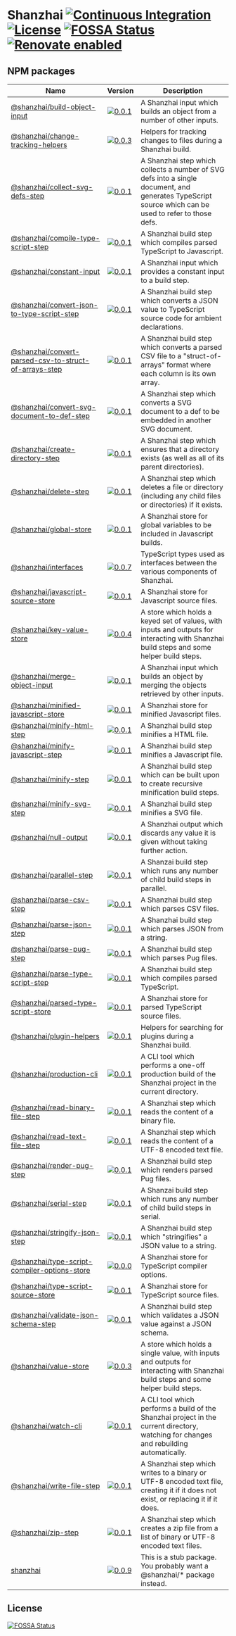 # Shanzhai [![Continuous Integration](https://github.com/jameswilddev/shanzhai/workflows/Continuous%20Integration/badge.svg)](https://github.com/jameswilddev/shanzhai/actions) [![License](https://img.shields.io/github/license/jameswilddev/shanzhai.svg)](https://github.com/jameswilddev/shanzhai/blob/master/license) [![FOSSA Status](https://app.fossa.io/api/projects/git%2Bgithub.com%2Fjameswilddev%2Fshanzhai.svg?type=shield)](https://app.fossa.io/projects/git%2Bgithub.com%2Fjameswilddev%2Fshanzhai?ref=badge_shield) [![Renovate enabled](https://img.shields.io/badge/renovate-enabled-brightgreen.svg)](https://renovatebot.com/)

## NPM packages

Name                                                                                                           | Version                                                                                                                                                                                 | Description                                                                                                                                          
-------------------------------------------------------------------------------------------------------------- | --------------------------------------------------------------------------------------------------------------------------------------------------------------------------------------- | -----------------------------------------------------------------------------------------------------------------------------------------------------
[@shanzhai/build-object-input](@shanzhai/build-object-input)                                                   | [![0.0.1](https://img.shields.io/npm/v/@shanzhai/build-object-input.svg)](https://www.npmjs.com/package/@shanzhai/build-object-input)                                                   | A Shanzhai input which builds an object from a number of other inputs.                                                                               
[@shanzhai/change-tracking-helpers](@shanzhai/change-tracking-helpers)                                         | [![0.0.3](https://img.shields.io/npm/v/@shanzhai/change-tracking-helpers.svg)](https://www.npmjs.com/package/@shanzhai/change-tracking-helpers)                                         | Helpers for tracking changes to files during a Shanzhai build.                                                                                       
[@shanzhai/collect-svg-defs-step](@shanzhai/collect-svg-defs-step)                                             | [![0.0.1](https://img.shields.io/npm/v/@shanzhai/collect-svg-defs-step.svg)](https://www.npmjs.com/package/@shanzhai/collect-svg-defs-step)                                             | A Shanzhai step which collects a number of SVG defs into a single document, and generates TypeScript source which can be used to refer to those defs.
[@shanzhai/compile-type-script-step](@shanzhai/compile-type-script-step)                                       | [![0.0.1](https://img.shields.io/npm/v/@shanzhai/compile-type-script-step.svg)](https://www.npmjs.com/package/@shanzhai/compile-type-script-step)                                       | A Shanzhai build step which compiles parsed TypeScript to Javascript.                                                                                
[@shanzhai/constant-input](@shanzhai/constant-input)                                                           | [![0.0.1](https://img.shields.io/npm/v/@shanzhai/constant-input.svg)](https://www.npmjs.com/package/@shanzhai/constant-input)                                                           | A Shanzhai input which provides a constant input to a build step.                                                                                    
[@shanzhai/convert-json-to-type-script-step](@shanzhai/convert-json-to-type-script-step)                       | [![0.0.1](https://img.shields.io/npm/v/@shanzhai/convert-json-to-type-script-step.svg)](https://www.npmjs.com/package/@shanzhai/convert-json-to-type-script-step)                       | A Shanzhai build step which converts a JSON value to TypeScript source code for ambient declarations.                                                
[@shanzhai/convert-parsed-csv-to-struct-of-arrays-step](@shanzhai/convert-parsed-csv-to-struct-of-arrays-step) | [![0.0.1](https://img.shields.io/npm/v/@shanzhai/convert-parsed-csv-to-struct-of-arrays-step.svg)](https://www.npmjs.com/package/@shanzhai/convert-parsed-csv-to-struct-of-arrays-step) | A Shanzhai build step which converts a parsed CSV file to a "struct-of-arrays" format where each column is its own array.                            
[@shanzhai/convert-svg-document-to-def-step](@shanzhai/convert-svg-document-to-def-step)                       | [![0.0.1](https://img.shields.io/npm/v/@shanzhai/convert-svg-document-to-def-step.svg)](https://www.npmjs.com/package/@shanzhai/convert-svg-document-to-def-step)                       | A Shanzhai step which converts a SVG document to a def to be embedded in another SVG document.                                                       
[@shanzhai/create-directory-step](@shanzhai/create-directory-step)                                             | [![0.0.1](https://img.shields.io/npm/v/@shanzhai/create-directory-step.svg)](https://www.npmjs.com/package/@shanzhai/create-directory-step)                                             | A Shanzhai step which ensures that a directory exists (as well as all of its parent directories).                                                    
[@shanzhai/delete-step](@shanzhai/delete-step)                                                                 | [![0.0.1](https://img.shields.io/npm/v/@shanzhai/delete-step.svg)](https://www.npmjs.com/package/@shanzhai/delete-step)                                                                 | A Shanzhai step which deletes a file or directory (including any child files or directories) if it exists.                                           
[@shanzhai/global-store](@shanzhai/global-store)                                                               | [![0.0.1](https://img.shields.io/npm/v/@shanzhai/global-store.svg)](https://www.npmjs.com/package/@shanzhai/global-store)                                                               | A Shanzhai store for global variables to be included in Javascript builds.                                                                           
[@shanzhai/interfaces](@shanzhai/interfaces)                                                                   | [![0.0.7](https://img.shields.io/npm/v/@shanzhai/interfaces.svg)](https://www.npmjs.com/package/@shanzhai/interfaces)                                                                   | TypeScript types used as interfaces between the various components of Shanzhai.                                                                      
[@shanzhai/javascript-source-store](@shanzhai/javascript-source-store)                                         | [![0.0.1](https://img.shields.io/npm/v/@shanzhai/javascript-source-store.svg)](https://www.npmjs.com/package/@shanzhai/javascript-source-store)                                         | A Shanzhai store for Javascript source files.                                                                                                        
[@shanzhai/key-value-store](@shanzhai/key-value-store)                                                         | [![0.0.4](https://img.shields.io/npm/v/@shanzhai/key-value-store.svg)](https://www.npmjs.com/package/@shanzhai/key-value-store)                                                         | A store which holds a keyed set of values, with inputs and outputs for interacting with Shanzhai build steps and some helper build steps.            
[@shanzhai/merge-object-input](@shanzhai/merge-object-input)                                                   | [![0.0.1](https://img.shields.io/npm/v/@shanzhai/merge-object-input.svg)](https://www.npmjs.com/package/@shanzhai/merge-object-input)                                                   | A Shanzhai input which builds an object by merging the objects retrieved by other inputs.                                                            
[@shanzhai/minified-javascript-store](@shanzhai/minified-javascript-store)                                     | [![0.0.1](https://img.shields.io/npm/v/@shanzhai/minified-javascript-store.svg)](https://www.npmjs.com/package/@shanzhai/minified-javascript-store)                                     | A Shanzhai store for minified Javascript files.                                                                                                      
[@shanzhai/minify-html-step](@shanzhai/minify-html-step)                                                       | [![0.0.1](https://img.shields.io/npm/v/@shanzhai/minify-html-step.svg)](https://www.npmjs.com/package/@shanzhai/minify-html-step)                                                       | A Shanzhai build step minifies a HTML file.                                                                                                          
[@shanzhai/minify-javascript-step](@shanzhai/minify-javascript-step)                                           | [![0.0.1](https://img.shields.io/npm/v/@shanzhai/minify-javascript-step.svg)](https://www.npmjs.com/package/@shanzhai/minify-javascript-step)                                           | A Shanzhai build step minifies a Javascript file.                                                                                                    
[@shanzhai/minify-step](@shanzhai/minify-step)                                                                 | [![0.0.1](https://img.shields.io/npm/v/@shanzhai/minify-step.svg)](https://www.npmjs.com/package/@shanzhai/minify-step)                                                                 | A Shanzhai build step which can be built upon to create recursive minification build steps.                                                          
[@shanzhai/minify-svg-step](@shanzhai/minify-svg-step)                                                         | [![0.0.1](https://img.shields.io/npm/v/@shanzhai/minify-svg-step.svg)](https://www.npmjs.com/package/@shanzhai/minify-svg-step)                                                         | A Shanzhai build step minifies a SVG file.                                                                                                           
[@shanzhai/null-output](@shanzhai/null-output)                                                                 | [![0.0.1](https://img.shields.io/npm/v/@shanzhai/null-output.svg)](https://www.npmjs.com/package/@shanzhai/null-output)                                                                 | A Shanzhai output which discards any value it is given without taking further action.                                                                
[@shanzhai/parallel-step](@shanzhai/parallel-step)                                                             | [![0.0.1](https://img.shields.io/npm/v/@shanzhai/parallel-step.svg)](https://www.npmjs.com/package/@shanzhai/parallel-step)                                                             | A Shanzai build step which runs any number of child build steps in parallel.                                                                         
[@shanzhai/parse-csv-step](@shanzhai/parse-csv-step)                                                           | [![0.0.1](https://img.shields.io/npm/v/@shanzhai/parse-csv-step.svg)](https://www.npmjs.com/package/@shanzhai/parse-csv-step)                                                           | A Shanzhai build step which parses CSV files.                                                                                                        
[@shanzhai/parse-json-step](@shanzhai/parse-json-step)                                                         | [![0.0.1](https://img.shields.io/npm/v/@shanzhai/parse-json-step.svg)](https://www.npmjs.com/package/@shanzhai/parse-json-step)                                                         | A Shanzhai build step which parses JSON from a string.                                                                                               
[@shanzhai/parse-pug-step](@shanzhai/parse-pug-step)                                                           | [![0.0.1](https://img.shields.io/npm/v/@shanzhai/parse-pug-step.svg)](https://www.npmjs.com/package/@shanzhai/parse-pug-step)                                                           | A Shanzhai build step which parses Pug files.                                                                                                        
[@shanzhai/parse-type-script-step](@shanzhai/parse-type-script-step)                                           | [![0.0.1](https://img.shields.io/npm/v/@shanzhai/parse-type-script-step.svg)](https://www.npmjs.com/package/@shanzhai/parse-type-script-step)                                           | A Shanzhai build step which compiles parsed TypeScript.                                                                                              
[@shanzhai/parsed-type-script-store](@shanzhai/parsed-type-script-store)                                       | [![0.0.1](https://img.shields.io/npm/v/@shanzhai/parsed-type-script-store.svg)](https://www.npmjs.com/package/@shanzhai/parsed-type-script-store)                                       | A Shanzhai store for parsed TypeScript source files.                                                                                                 
[@shanzhai/plugin-helpers](@shanzhai/plugin-helpers)                                                           | [![0.0.1](https://img.shields.io/npm/v/@shanzhai/plugin-helpers.svg)](https://www.npmjs.com/package/@shanzhai/plugin-helpers)                                                           | Helpers for searching for plugins during a Shanzhai build.                                                                                           
[@shanzhai/production-cli](@shanzhai/production-cli)                                                           | [![0.0.1](https://img.shields.io/npm/v/@shanzhai/production-cli.svg)](https://www.npmjs.com/package/@shanzhai/production-cli)                                                           | A CLI tool which performs a one-off production build of the Shanzhai project in the current directory.                                               
[@shanzhai/read-binary-file-step](@shanzhai/read-binary-file-step)                                             | [![0.0.1](https://img.shields.io/npm/v/@shanzhai/read-binary-file-step.svg)](https://www.npmjs.com/package/@shanzhai/read-binary-file-step)                                             | A Shanzhai step which reads the content of a binary file.                                                                                            
[@shanzhai/read-text-file-step](@shanzhai/read-text-file-step)                                                 | [![0.0.1](https://img.shields.io/npm/v/@shanzhai/read-text-file-step.svg)](https://www.npmjs.com/package/@shanzhai/read-text-file-step)                                                 | A Shanzhai step which reads the content of a UTF-8 encoded text file.                                                                                
[@shanzhai/render-pug-step](@shanzhai/render-pug-step)                                                         | [![0.0.1](https://img.shields.io/npm/v/@shanzhai/render-pug-step.svg)](https://www.npmjs.com/package/@shanzhai/render-pug-step)                                                         | A Shanzhai build step which renders parsed Pug files.                                                                                                
[@shanzhai/serial-step](@shanzhai/serial-step)                                                                 | [![0.0.1](https://img.shields.io/npm/v/@shanzhai/serial-step.svg)](https://www.npmjs.com/package/@shanzhai/serial-step)                                                                 | A Shanzai build step which runs any number of child build steps in serial.                                                                           
[@shanzhai/stringify-json-step](@shanzhai/stringify-json-step)                                                 | [![0.0.1](https://img.shields.io/npm/v/@shanzhai/stringify-json-step.svg)](https://www.npmjs.com/package/@shanzhai/stringify-json-step)                                                 | A Shanzhai build step which "stringifies" a JSON value to a string.                                                                                  
[@shanzhai/type-script-compiler-options-store](@shanzhai/type-script-compiler-options-store)                   | [![0.0.0](https://img.shields.io/npm/v/@shanzhai/type-script-compiler-options-store.svg)](https://www.npmjs.com/package/@shanzhai/type-script-compiler-options-store)                   | A Shanzhai store for TypeScript compiler options.                                                                                                    
[@shanzhai/type-script-source-store](@shanzhai/type-script-source-store)                                       | [![0.0.1](https://img.shields.io/npm/v/@shanzhai/type-script-source-store.svg)](https://www.npmjs.com/package/@shanzhai/type-script-source-store)                                       | A Shanzhai store for TypeScript source files.                                                                                                        
[@shanzhai/validate-json-schema-step](@shanzhai/validate-json-schema-step)                                     | [![0.0.1](https://img.shields.io/npm/v/@shanzhai/validate-json-schema-step.svg)](https://www.npmjs.com/package/@shanzhai/validate-json-schema-step)                                     | A Shanzhai build step which validates a JSON value against a JSON schema.                                                                            
[@shanzhai/value-store](@shanzhai/value-store)                                                                 | [![0.0.3](https://img.shields.io/npm/v/@shanzhai/value-store.svg)](https://www.npmjs.com/package/@shanzhai/value-store)                                                                 | A store which holds a single value, with inputs and outputs for interacting with Shanzhai build steps and some helper build steps.                   
[@shanzhai/watch-cli](@shanzhai/watch-cli)                                                                     | [![0.0.1](https://img.shields.io/npm/v/@shanzhai/watch-cli.svg)](https://www.npmjs.com/package/@shanzhai/watch-cli)                                                                     | A CLI tool which performs a build of the Shanzhai project in the current directory, watching for changes and rebuilding automatically.               
[@shanzhai/write-file-step](@shanzhai/write-file-step)                                                         | [![0.0.1](https://img.shields.io/npm/v/@shanzhai/write-file-step.svg)](https://www.npmjs.com/package/@shanzhai/write-file-step)                                                         | A Shanzhai step which writes to a binary or UTF-8 encoded text file, creating it if it does not exist, or replacing it if it does.                   
[@shanzhai/zip-step](@shanzhai/zip-step)                                                                       | [![0.0.1](https://img.shields.io/npm/v/@shanzhai/zip-step.svg)](https://www.npmjs.com/package/@shanzhai/zip-step)                                                                       | A Shanzhai step which creates a zip file from a list of binary or UTF-8 encoded text files.                                                          
[shanzhai](shanzhai)                                                                                           | [![0.0.9](https://img.shields.io/npm/v/shanzhai.svg)](https://www.npmjs.com/package/shanzhai)                                                                                           | This is a stub package.  You probably want a @shanzhai/* package instead.                                                                            

## License

[![FOSSA Status](https://app.fossa.io/api/projects/git%2Bgithub.com%2Fjameswilddev%2Fshanzhai.svg?type=large)](https://app.fossa.io/projects/git%2Bgithub.com%2Fjameswilddev%2Fshanzhai?ref=badge_large)
